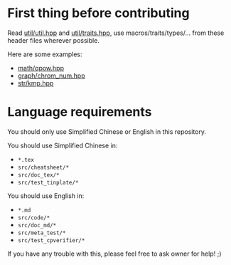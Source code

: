 # First thing before contributing

Read [util/util.hpp](src/code/util/util.hpp) and [util/traits.hpp](src/code/util/traits.hpp), use macros/traits/types/... from these header files wherever possible.

Here are some examples:

- [math/qpow.hpp](src/code/math/qpow.hpp)
- [graph/chrom_num.hpp](src/code/graph/chrom_num.hpp)
- [str/kmp.hpp](src/code/str/kmp.hpp)

# Language requirements

You should only use Simplified Chinese or English in this repository.

You should use Simplified Chinese in:

- `*.tex`
- `src/cheatsheet/*`
- `src/doc_tex/*`
- `src/test_tinplate/*`

You should use English in:

- `*.md`
- `src/code/*`
- `src/doc_md/*`
- `src/meta_test/*`
- `src/test_cpverifier/*`

If you have any trouble with this, please feel free to ask owner for help! ;)
